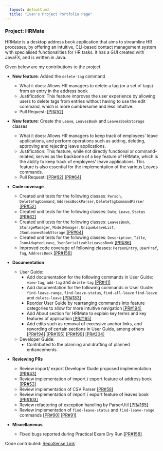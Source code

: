 ```yaml
---
  layout: default.md
  title: "Ivan's Project Portfolio Page"
---
```


### Project: HRMate

HRMate is a desktop address book application that aims to streamline HR processes, by offering an intuitive, CLI-based
contact management system with specialised functionalities for HR tasks. It has a GUI created with JavaFX, and is
written in Java.

Given below are my contributions to the project.

* **New feature**: Added the `delete-tag` command 
  * What it does: Allows HR managers to delete a tag (or a set of tags) from an entry in the address book
  * Justification: This feature improves the user experience by allowing users to delete tags from entries
    without having to use the edit command, which is more cumbersome and less intuitive.
  * Pull Request: [[PR#52]](https://github.com/AY2324S1-CS2103T-W11-1/tp/pull/52)

* **New feature**: Create the `Leave`, `LeavesBook` and `LeavesBookStorage` classes
  * What it does: Allows HR managers to keep track of employees' leave applications, and perform operations such
    as adding, deleting, approving and rejecting leave applications.
  * Justification: This feature, while not directly functional or command-related, serves as the backbone of a key
    feature of HRMate, which is the ability to keep track of employees' leave applications. This feature is also
    essential for the implementation of the various Leaves commands.
  * Pull Request: [[PR#62]](https://github.com/AY2324S1-CS2103T-W11-1/tp/pull/62) [[PR#64]](https://github.com/AY2324S1-CS2103T-W11-1/tp/pull/64)

* **Code coverage**
  * Created unit tests for the following classes: `Person`, `DeleteTagCommand`, `AddressBookParser`, `DeleteTagCommandParser` [[PR#52]](https://github.com/AY2324S1-CS2103T-W11-1/tp/pull/52)
  * Created unit tests for the following classes: `Date`, `Leave`, `Status` [[PR#62]](https://github.com/AY2324S1-CS2103T-W11-1/tp/pull/62)
  * Created unit tests for the following classes: `LeavesBook`, `StorageManager`, `ModelManager`, `UniqueLeaveList`, 
    `JSonLeavesBookStorage` [[PR#64]](https://github.com/AY2324S1-CS2103T-W11-1/tp/pull/64)
  * Created unit tests for the following classes: `Description`, `Title`, `JsonAdaptedLeave`, `JsonSerializableLeavesBook` [[PR#86]](https://github.com/AY2324S1-CS2103T-W11-1/tp/pull/86)
  * Improved code coverage of following classes: `PersonEntry`, `UserPref`, `Tag`, `AddressBook` [[PR#159]](https://github.com/AY2324S1-CS2103T-W11-1/tp/pull/159)

* **Documentation**
  * User Guide:
    * Add documentation for the following commands in User Guide: `view-tag`, `add-tag` and `delete-tag` [[PR#41]](https://github.com/AY2324S1-CS2103T-W11-1/tp/pull/41)
    * Add documentation for the following commands in User Guide: `find-leave-range`, `find-leave-status`, `find-all-leave`
      `find-leave` and `delete-leave` [[PR#183]](https://github.com/AY2324S1-CS2103T-W11-1/tp/pull/183)
    * Reorder User Guide by rearranging commands into feature categories to allow for more intuitive navigation [[PR#194]](https://github.com/AY2324S1-CS2103T-W11-1/tp/pull/194)
    * Add About section for HRMate to explain key terms and key features of application [[PR#195]](https://github.com/AY2324S1-CS2103T-W11-1/tp/pull/195)
    * Add edits such as removal of excessive anchor links, and rewording of certain sections in User Guide, among others [[PR#194]](https://github.com/AY2324S1-CS2103T-W11-1/tp/pull/194) [[PR#195]](https://github.com/AY2324S1-CS2103T-W11-1/tp/pull/195) [[PR#199]](https://github.com/AY2324S1-CS2103T-W11-1/tp/pull/199) [[PR#204]](https://github.com/AY2324S1-CS2103T-W11-1/tp/pull/204)
  * Developer Guide:
    * Contributed to the planning and drafting of planned enhancements.

* **Reviewing PRs** 
  * Review import/ export Developer Guide proposed implementation [[PR#43]](https://github.com/AY2324S1-CS2103T-W11-1/tp/pull/43)
  * Review implementation of import / export feature of address book [[PR#53]](https://github.com/AY2324S1-CS2103T-W11-1/tp/pull/53)
  * Review implementation of CSV Parser [[PR#58]](https://github.com/AY2324S1-CS2103T-W11-1/tp/pull/58)
  * Review implementation of import / export feature of leaves book [[PR#103]](https://github.com/AY2324S1-CS2103T-W11-1/tp/pull/103)
  * Review refactoring of exception handling by ParserUtil [[PR#165]](https://github.com/AY2324S1-CS2103T-W11-1/tp/pull/165)
  * Review implementation of `find-leave-status` and `find-leave-range` commands [[PR#90]](https://github.com/AY2324S1-CS2103T-W11-1/tp/pull/90) [[PR#91]](https://github.com/AY2324S1-CS2103T-W11-1/tp/pull/91)

* **Miscellaneous**
  * Fixed bugs reported during Practical Exam Dry Run [[PR#158]](https://github.com/AY2324S1-CS2103T-W11-1/tp/pull/158)

Code contributed: [RepoSense Link](https://nus-cs2103-ay2324s1.github.io/tp-dashboard/?search=ivyy-poison&sort=groupTitle&sortWithin=title&timeframe=commit&mergegroup=&groupSelect=groupByRepos&breakdown=true&checkedFileTypes=docs~functional-code~test-code&since=2023-09-22)
